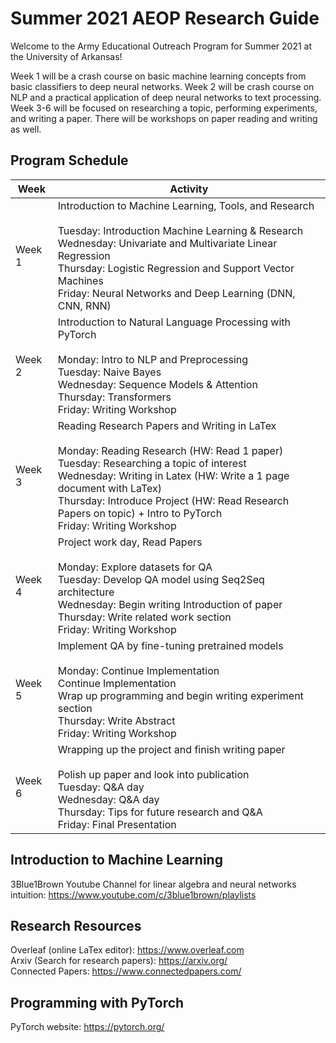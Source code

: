 # Summer 2021 AEOP Research Guide
Welcome to the Army Educational Outreach Program for Summer 2021 at the University of Arkansas!

Week 1 will be a crash course on basic machine learning concepts from basic classifiers to deep neural networks. Week 2 will be crash course on NLP and a practical application of deep neural networks to text processing. Week 3-6 will be focused on researching a topic, performing experiments, and writing a paper. There will be workshops on paper reading and writing as well. 

## Program Schedule
| Week  | Activity |
| ------------- | ------------- |
| Week 1  | Introduction to Machine Learning, Tools, and Research <br><br> Tuesday: Introduction Machine Learning & Research <br> Wednesday: Univariate and Multivariate Linear Regression <br> Thursday: Logistic Regression and Support Vector Machines <br> Friday: Neural Networks and Deep Learning (DNN, CNN, RNN)|
| Week 2 | Introduction to Natural Language Processing with PyTorch <br><br> Monday: Intro to NLP and Preprocessing <br> Tuesday: Naive Bayes <br> Wednesday: Sequence Models & Attention <br> Thursday: Transformers <br> Friday: Writing Workshop |
| Week 3 | Reading Research Papers and Writing in LaTex <br><br> Monday: Reading Research (HW: Read 1 paper) <br> Tuesday: Researching a topic of interest <br> Wednesday: Writing in Latex (HW: Write a 1 page document with LaTex) <br> Thursday: Introduce Project (HW: Read Research Papers on topic) + Intro to PyTorch <br> Friday: Writing Workshop|
| Week 4 | Project work day, Read Papers <br><br> Monday: Explore datasets for QA <br> Tuesday: Develop QA model using Seq2Seq architecture <br> Wednesday: Begin writing Introduction of paper <br> Thursday: Write related work section <br> Friday: Writing Workshop|
| Week 5 | Implement QA by fine-tuning pretrained models <br><br> Monday: Continue Implementation <br> Continue Implementation <br> Wrap up programming and begin writing experiment section <br> Thursday: Write Abstract <br> Friday: Writing Workshop |
| Week 6 | Wrapping up the project and finish writing paper <br><br> Polish up paper and look into publication <br> Tuesday: Q&A day <br> Wednesday: Q&A day <br> Thursday: Tips for future research and Q&A <br> Friday: Final Presentation |



## Introduction to Machine Learning
3Blue1Brown Youtube Channel for linear algebra and neural networks intuition: https://www.youtube.com/c/3blue1brown/playlists


## Research Resources
Overleaf (online LaTex editor): https://www.overleaf.com <br>
Arxiv (Search for research papers): https://arxiv.org/ <br>
Connected Papers: https://www.connectedpapers.com/


## Programming with PyTorch
PyTorch website: https://pytorch.org/

